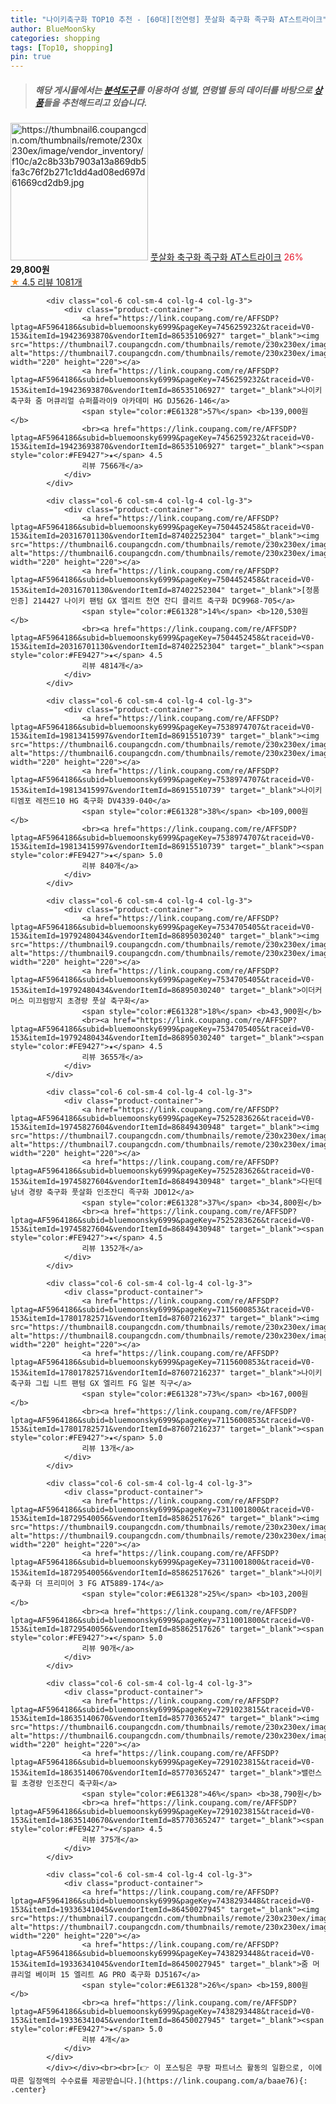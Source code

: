 ```yaml
---
title: "나이키축구화 TOP10 추천 - [60대][전연령] 풋살화 축구화 족구화 AT스트라이크"
author: BlueMoonSky
categories: shopping
tags: [Top10, shopping]
pin: true
---
```


> ##### 해당 게시물에서는 [**분석도구**](https://itemscout.io/)를 이용하여 **성별**, **연령별** 등의 데이터를 바탕으로 [**상품**](https://link.coupang.com/a/baae76)들을 추천해드리고 있습니다.
<div class="container"><div class="row">
            <div class="col-6 col-sm-4 col-lg-4 col-lg-3">
                <div class="product-container">
                    <a href="https://link.coupang.com/re/AFFSDP?lptag=AF5964186&subid=bluemoonsky6999&pageKey=7667237099&traceid=V0-153&itemId=20443417239&vendorItemId=87550941557" target="_blank"><img src="https://thumbnail6.coupangcdn.com/thumbnails/remote/230x230ex/image/vendor_inventory/f10c/a2c8b33b7903a13a869db5fa3c76f2b271c1dd4ad08ed697d61669cd2db9.jpg" alt="https://thumbnail6.coupangcdn.com/thumbnails/remote/230x230ex/image/vendor_inventory/f10c/a2c8b33b7903a13a869db5fa3c76f2b271c1dd4ad08ed697d61669cd2db9.jpg" width="220" height="220"></a>
                    <a href="https://link.coupang.com/re/AFFSDP?lptag=AF5964186&subid=bluemoonsky6999&pageKey=7667237099&traceid=V0-153&itemId=20443417239&vendorItemId=87550941557" target="_blank">풋살화 축구화 족구화 AT스트라이크</a>
                    <span style="color:#E61328">26%</span> <b>29,800원</b>
                    <br><a href="https://link.coupang.com/re/AFFSDP?lptag=AF5964186&subid=bluemoonsky6999&pageKey=7667237099&traceid=V0-153&itemId=20443417239&vendorItemId=87550941557" target="_blank"><span style="color:#FE9427">★</span> 4.5
                    리뷰 1081개</a>
                </div>
            </div>
            
            <div class="col-6 col-sm-4 col-lg-4 col-lg-3">
                <div class="product-container">
                    <a href="https://link.coupang.com/re/AFFSDP?lptag=AF5964186&subid=bluemoonsky6999&pageKey=7456259232&traceid=V0-153&itemId=19423693870&vendorItemId=86535106927" target="_blank"><img src="https://thumbnail7.coupangcdn.com/thumbnails/remote/230x230ex/image/vendor_inventory/4a13/a2db424f845205599b3b122ab997851a43d13ddb1d40354b2eebb9725101.jpg" alt="https://thumbnail7.coupangcdn.com/thumbnails/remote/230x230ex/image/vendor_inventory/4a13/a2db424f845205599b3b122ab997851a43d13ddb1d40354b2eebb9725101.jpg" width="220" height="220"></a>
                    <a href="https://link.coupang.com/re/AFFSDP?lptag=AF5964186&subid=bluemoonsky6999&pageKey=7456259232&traceid=V0-153&itemId=19423693870&vendorItemId=86535106927" target="_blank">나이키 축구화 줌 머큐리얼 슈퍼플라이9 아카데미 HG DJ5626-146</a>
                    <span style="color:#E61328">57%</span> <b>139,000원</b>
                    <br><a href="https://link.coupang.com/re/AFFSDP?lptag=AF5964186&subid=bluemoonsky6999&pageKey=7456259232&traceid=V0-153&itemId=19423693870&vendorItemId=86535106927" target="_blank"><span style="color:#FE9427">★</span> 4.5
                    리뷰 7566개</a>
                </div>
            </div>
            
            <div class="col-6 col-sm-4 col-lg-4 col-lg-3">
                <div class="product-container">
                    <a href="https://link.coupang.com/re/AFFSDP?lptag=AF5964186&subid=bluemoonsky6999&pageKey=7504452458&traceid=V0-153&itemId=20316701130&vendorItemId=87402252304" target="_blank"><img src="https://thumbnail6.coupangcdn.com/thumbnails/remote/230x230ex/image/vendor_inventory/b059/46393e978e03773fd7fa1fa1472fe42750bb5490ef022586d65cf5b29e7f.jpg" alt="https://thumbnail6.coupangcdn.com/thumbnails/remote/230x230ex/image/vendor_inventory/b059/46393e978e03773fd7fa1fa1472fe42750bb5490ef022586d65cf5b29e7f.jpg" width="220" height="220"></a>
                    <a href="https://link.coupang.com/re/AFFSDP?lptag=AF5964186&subid=bluemoonsky6999&pageKey=7504452458&traceid=V0-153&itemId=20316701130&vendorItemId=87402252304" target="_blank">[정품인증] 214427 나이키 팬텀 GX 엘리트 천연 잔디 클리트 축구화 DC9968-705</a>
                    <span style="color:#E61328">14%</span> <b>120,530원</b>
                    <br><a href="https://link.coupang.com/re/AFFSDP?lptag=AF5964186&subid=bluemoonsky6999&pageKey=7504452458&traceid=V0-153&itemId=20316701130&vendorItemId=87402252304" target="_blank"><span style="color:#FE9427">★</span> 4.5
                    리뷰 4814개</a>
                </div>
            </div>
            
            <div class="col-6 col-sm-4 col-lg-4 col-lg-3">
                <div class="product-container">
                    <a href="https://link.coupang.com/re/AFFSDP?lptag=AF5964186&subid=bluemoonsky6999&pageKey=7538974707&traceid=V0-153&itemId=19813415997&vendorItemId=86915510739" target="_blank"><img src="https://thumbnail6.coupangcdn.com/thumbnails/remote/230x230ex/image/vendor_inventory/489d/04ea8e97a8c3bae3fe3216add193246b818bc56404c4e1b3ca277e0f48d9.jpg" alt="https://thumbnail6.coupangcdn.com/thumbnails/remote/230x230ex/image/vendor_inventory/489d/04ea8e97a8c3bae3fe3216add193246b818bc56404c4e1b3ca277e0f48d9.jpg" width="220" height="220"></a>
                    <a href="https://link.coupang.com/re/AFFSDP?lptag=AF5964186&subid=bluemoonsky6999&pageKey=7538974707&traceid=V0-153&itemId=19813415997&vendorItemId=86915510739" target="_blank">나이키 티엠포 레전드10 HG 축구화 DV4339-040</a>
                    <span style="color:#E61328">38%</span> <b>109,000원</b>
                    <br><a href="https://link.coupang.com/re/AFFSDP?lptag=AF5964186&subid=bluemoonsky6999&pageKey=7538974707&traceid=V0-153&itemId=19813415997&vendorItemId=86915510739" target="_blank"><span style="color:#FE9427">★</span> 5.0
                    리뷰 840개</a>
                </div>
            </div>
            
            <div class="col-6 col-sm-4 col-lg-4 col-lg-3">
                <div class="product-container">
                    <a href="https://link.coupang.com/re/AFFSDP?lptag=AF5964186&subid=bluemoonsky6999&pageKey=7534705405&traceid=V0-153&itemId=19792480434&vendorItemId=86895030240" target="_blank"><img src="https://thumbnail9.coupangcdn.com/thumbnails/remote/230x230ex/image/vendor_inventory/1a89/01a0909c5e37c8a21db5b53cf7e9d17f2e5487f7d82b839fd11b1416ae26.jpg" alt="https://thumbnail9.coupangcdn.com/thumbnails/remote/230x230ex/image/vendor_inventory/1a89/01a0909c5e37c8a21db5b53cf7e9d17f2e5487f7d82b839fd11b1416ae26.jpg" width="220" height="220"></a>
                    <a href="https://link.coupang.com/re/AFFSDP?lptag=AF5964186&subid=bluemoonsky6999&pageKey=7534705405&traceid=V0-153&itemId=19792480434&vendorItemId=86895030240" target="_blank">이더커머스 미끄럼방지 초경량 풋살 축구화</a>
                    <span style="color:#E61328">18%</span> <b>43,900원</b>
                    <br><a href="https://link.coupang.com/re/AFFSDP?lptag=AF5964186&subid=bluemoonsky6999&pageKey=7534705405&traceid=V0-153&itemId=19792480434&vendorItemId=86895030240" target="_blank"><span style="color:#FE9427">★</span> 4.5
                    리뷰 3655개</a>
                </div>
            </div>
            
            <div class="col-6 col-sm-4 col-lg-4 col-lg-3">
                <div class="product-container">
                    <a href="https://link.coupang.com/re/AFFSDP?lptag=AF5964186&subid=bluemoonsky6999&pageKey=7525283626&traceid=V0-153&itemId=19745827604&vendorItemId=86849430948" target="_blank"><img src="https://thumbnail7.coupangcdn.com/thumbnails/remote/230x230ex/image/vendor_inventory/5936/5de35b636b0b89bfc23e2cf7345928c3b7d4363da9e433b5e7a81dc28c19.jpg" alt="https://thumbnail7.coupangcdn.com/thumbnails/remote/230x230ex/image/vendor_inventory/5936/5de35b636b0b89bfc23e2cf7345928c3b7d4363da9e433b5e7a81dc28c19.jpg" width="220" height="220"></a>
                    <a href="https://link.coupang.com/re/AFFSDP?lptag=AF5964186&subid=bluemoonsky6999&pageKey=7525283626&traceid=V0-153&itemId=19745827604&vendorItemId=86849430948" target="_blank">다된데 남녀 경량 축구화 풋살화 인조잔디 족구화 JD012</a>
                    <span style="color:#E61328">37%</span> <b>34,800원</b>
                    <br><a href="https://link.coupang.com/re/AFFSDP?lptag=AF5964186&subid=bluemoonsky6999&pageKey=7525283626&traceid=V0-153&itemId=19745827604&vendorItemId=86849430948" target="_blank"><span style="color:#FE9427">★</span> 4.5
                    리뷰 1352개</a>
                </div>
            </div>
            
            <div class="col-6 col-sm-4 col-lg-4 col-lg-3">
                <div class="product-container">
                    <a href="https://link.coupang.com/re/AFFSDP?lptag=AF5964186&subid=bluemoonsky6999&pageKey=7115600853&traceid=V0-153&itemId=17801782571&vendorItemId=87607216237" target="_blank"><img src="https://thumbnail8.coupangcdn.com/thumbnails/remote/230x230ex/image/vendor_inventory/0f98/c7cab88fad8019b870c27a7b64563a10aaf7434a603e0b1811402bb9c349.jpg" alt="https://thumbnail8.coupangcdn.com/thumbnails/remote/230x230ex/image/vendor_inventory/0f98/c7cab88fad8019b870c27a7b64563a10aaf7434a603e0b1811402bb9c349.jpg" width="220" height="220"></a>
                    <a href="https://link.coupang.com/re/AFFSDP?lptag=AF5964186&subid=bluemoonsky6999&pageKey=7115600853&traceid=V0-153&itemId=17801782571&vendorItemId=87607216237" target="_blank">나이키 축구화 그립 니트 팬텀 GX 엘리트 FG 일본 직구</a>
                    <span style="color:#E61328">73%</span> <b>167,000원</b>
                    <br><a href="https://link.coupang.com/re/AFFSDP?lptag=AF5964186&subid=bluemoonsky6999&pageKey=7115600853&traceid=V0-153&itemId=17801782571&vendorItemId=87607216237" target="_blank"><span style="color:#FE9427">★</span> 5.0
                    리뷰 13개</a>
                </div>
            </div>
            
            <div class="col-6 col-sm-4 col-lg-4 col-lg-3">
                <div class="product-container">
                    <a href="https://link.coupang.com/re/AFFSDP?lptag=AF5964186&subid=bluemoonsky6999&pageKey=7311001800&traceid=V0-153&itemId=18729540056&vendorItemId=85862517626" target="_blank"><img src="https://thumbnail9.coupangcdn.com/thumbnails/remote/230x230ex/image/vendor_inventory/be49/feafb14342b141566d11a10974ffc59f4a4bdd28fed5df2518ddc18fc415.jpg" alt="https://thumbnail9.coupangcdn.com/thumbnails/remote/230x230ex/image/vendor_inventory/be49/feafb14342b141566d11a10974ffc59f4a4bdd28fed5df2518ddc18fc415.jpg" width="220" height="220"></a>
                    <a href="https://link.coupang.com/re/AFFSDP?lptag=AF5964186&subid=bluemoonsky6999&pageKey=7311001800&traceid=V0-153&itemId=18729540056&vendorItemId=85862517626" target="_blank">나이키 축구화 더 프리미어 3 FG AT5889-174</a>
                    <span style="color:#E61328">25%</span> <b>103,200원</b>
                    <br><a href="https://link.coupang.com/re/AFFSDP?lptag=AF5964186&subid=bluemoonsky6999&pageKey=7311001800&traceid=V0-153&itemId=18729540056&vendorItemId=85862517626" target="_blank"><span style="color:#FE9427">★</span> 5.0
                    리뷰 90개</a>
                </div>
            </div>
            
            <div class="col-6 col-sm-4 col-lg-4 col-lg-3">
                <div class="product-container">
                    <a href="https://link.coupang.com/re/AFFSDP?lptag=AF5964186&subid=bluemoonsky6999&pageKey=7291023815&traceid=V0-153&itemId=18635140670&vendorItemId=85770365247" target="_blank"><img src="https://thumbnail6.coupangcdn.com/thumbnails/remote/230x230ex/image/vendor_inventory/fb87/55d5c5de2fcc8c46d662cb5fc34d2095d812d021b91d4bf16c34da3ab44e.jpg" alt="https://thumbnail6.coupangcdn.com/thumbnails/remote/230x230ex/image/vendor_inventory/fb87/55d5c5de2fcc8c46d662cb5fc34d2095d812d021b91d4bf16c34da3ab44e.jpg" width="220" height="220"></a>
                    <a href="https://link.coupang.com/re/AFFSDP?lptag=AF5964186&subid=bluemoonsky6999&pageKey=7291023815&traceid=V0-153&itemId=18635140670&vendorItemId=85770365247" target="_blank">밸런스힐 초경량 인조잔디 축구화</a>
                    <span style="color:#E61328">46%</span> <b>38,790원</b>
                    <br><a href="https://link.coupang.com/re/AFFSDP?lptag=AF5964186&subid=bluemoonsky6999&pageKey=7291023815&traceid=V0-153&itemId=18635140670&vendorItemId=85770365247" target="_blank"><span style="color:#FE9427">★</span> 4.5
                    리뷰 375개</a>
                </div>
            </div>
            
            <div class="col-6 col-sm-4 col-lg-4 col-lg-3">
                <div class="product-container">
                    <a href="https://link.coupang.com/re/AFFSDP?lptag=AF5964186&subid=bluemoonsky6999&pageKey=7438293448&traceid=V0-153&itemId=19336341045&vendorItemId=86450027945" target="_blank"><img src="https://thumbnail7.coupangcdn.com/thumbnails/remote/230x230ex/image/vendor_inventory/3ddd/85556c29bd5d6d1ae568fe1d3b933c77a02a69cbb4e6c564d5d92c05c9f0.jpg" alt="https://thumbnail7.coupangcdn.com/thumbnails/remote/230x230ex/image/vendor_inventory/3ddd/85556c29bd5d6d1ae568fe1d3b933c77a02a69cbb4e6c564d5d92c05c9f0.jpg" width="220" height="220"></a>
                    <a href="https://link.coupang.com/re/AFFSDP?lptag=AF5964186&subid=bluemoonsky6999&pageKey=7438293448&traceid=V0-153&itemId=19336341045&vendorItemId=86450027945" target="_blank">줌 머큐리얼 베이퍼 15 엘리트 AG PRO 축구화 DJ5167</a>
                    <span style="color:#E61328">26%</span> <b>159,800원</b>
                    <br><a href="https://link.coupang.com/re/AFFSDP?lptag=AF5964186&subid=bluemoonsky6999&pageKey=7438293448&traceid=V0-153&itemId=19336341045&vendorItemId=86450027945" target="_blank"><span style="color:#FE9427">★</span> 5.0
                    리뷰 4개</a>
                </div>
            </div>
            </div></div><br><br>[👉 이 포스팅은 쿠팡 파트너스 활동의 일환으로, 이에 따른 일정액의 수수료를 제공받습니다.](https://link.coupang.com/a/baae76){: .center}